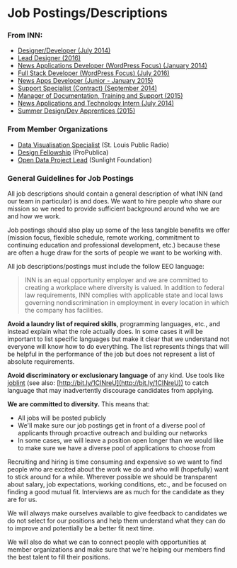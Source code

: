 # Job Postings/Descriptions

### From INN:

-  [Designer/Developer (July 2014)](INN-designer-2015.md)
-  [Lead Designer (2016)](INN-designer-2016.md)
-  [News Applications Developer (WordPress Focus) (January 2014)](INN-news-apps-developer-wordpress-2014.md)
-  [Full Stack Developer (WordPress Focus) (July 2016)](INN-full-stack-developer-wordpress-2016.md)
-  [News Apps Developer (Junior - January 2015)](INN-developer-junior-2015.md)
-  [Support Specialist (Contract) (September 2014)](INN-support-specialist-2014.md)
-  [Manager of Documentation, Training and Support (2015)](INN-support-training-manager-2015.md)
-  [News Applications and Technology Intern (July 2014)](INN-dev-intern-2014.md)
-  [Summer Design/Dev Apprentices (2015)](INN-summer-apprentices-2015.md)

### From Member Organizations

- [Data Visualisation Specialist](stl-public-radio-data-visualisation-specialist-2015.md) (St. Louis Public Radio)
- [Design Fellowship](propublica-design-fellowship-2015.md) (ProPublica)
- [Open Data Project Lead](sunlight-foundation-open-data-project-lead-2015.md) (Sunlight Foundation)


### General Guidelines for Job Postings

All job descriptions should contain a general description of what INN (and our team in particular) is and does. We want to hire people who share our mission so we need to provide sufficient background around who we are and how we work.

Job postings should also play up some of the less tangible benefits we offer (mission focus, flexible schedule, remote working, commitment to continuing education and professional development, etc.) because these are often a huge draw for the sorts of people we want to be working with.

All job descriptions/postings must include the follow EEO language:

> INN is an equal opportunity employer and we are committed to creating a workplace where diversity is valued. In addition to federal law requirements, INN complies with applicable state and local laws governing nondiscrimination in employment in every location in which the company has facilities.

**Avoid a laundry list of required skills**, programming languages, etc., and instead explain what the role actually does. In some cases it will be important to list specific languages but make it clear that we understand not everyone will know how to do everything. The list represents things that will be helpful in the performance of the job but does not represent a list of absolute requirements.

**Avoid discriminatory or exclusionary language** of any kind. Use tools like [joblint](https://github.com/rowanmanning/joblint) (see also: [http://bit.ly/1CINreU](http://bit.ly/1CINreU)) to catch language that may inadvertently discourage candidates from applying.

**We are committed to diversity.** This means that:

- All jobs will be posted publicly
- We'll make sure our job postings get in front of a diverse pool of applicants through proactive outreach and building our networks 
- In some cases, we will leave a position open longer than we would like to make sure we have a diverse pool of applications to choose from

Recruiting and hiring is time consuming and expensive so we want to find people who are excited about the work we do and who will (hopefully) want to stick around for a while. Wherever possible we should be transparent about salary, job expectations, working conditions, etc., and be focused on finding a good mutual fit. Interviews are as much for the candidate as they are for us.

We will always make ourselves available to give feedback to candidates we do not select for our positions and help them understand what they can do to improve and potentially be a better fit next time.

We will also do what we can to connect people with opportunities at member organizations and make sure that we're helping our members find the best talent to fill their positions.
